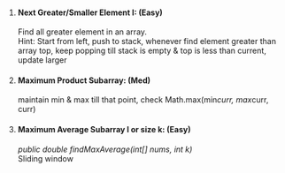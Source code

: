 1. #### Next Greater/Smaller Element I: (Easy) 
   Find all greater element in an array.<br>
   Hint: Start from left, push to stack, whenever find element greater than array top, keep popping till stack is empty & top is less than current, update larger

2. #### Maximum Product Subarray: (Med)
   maintain min & max till that point, check Math.max(min*curr, max*curr, curr)

3. #### Maximum Average Subarray I or size k: (Easy) 
   _public double findMaxAverage(int[] nums, int k)_ <br>
   Sliding window